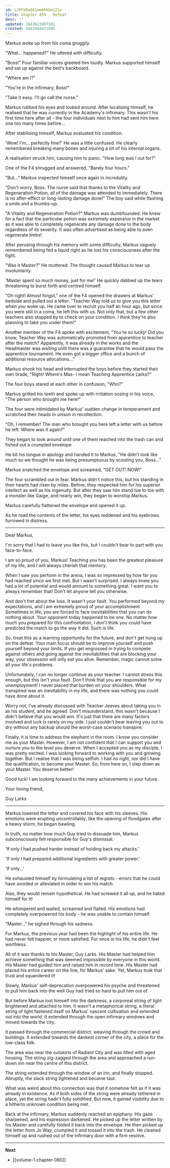 ```yaml
---
id: LJPFXDaEK1emAhKUm1Z1v
title: Chapter 059 - Defeat
desc: ''
updated: 1643623407181
created: 1643569431905
---
```


Markus woke up from his coma groggily.

"What... happened?" He uttered with difficulty.

"Boss!" Four familiar voices greeted him loudly. Markus supported himself and sat up against the bed's backboard.

"Where am I?"

"You're in the infirmary, Boss!"

"Take it easy. I'll go call the nurse."

Markus rubbed his eyes and looked around. After localising himself, he realised that he was currently in the Academy's infirmary. This wasn't his first time here after all - the four individuals next to him had sent him here one too many times before...

After stabilising himself, Markus evaluated his condition.

'Wow! I'm... perfectly fine?' He was a little confused. He clearly remembered breaking many bones and injuring a lot of his internal organs.

A realisation struck him, causing him to panic. "How long was I out for?"

One of the F4 shrugged and answered, "Barely four hours."

"But..." Markus inspected himself once again in incredulity.

"Don't worry, Boss. The nurse said that thanks to the Vitality and Regeneration Potion, all of the damage was attended to immediately. There is no after-effect or long-lasting damage done!" The boy said while flashing a smile and a thumbs-up.

"A Vitality and Regeneration Potion?" Markus was dumbfounded. He knew for a fact that the particular potion was extremely expensive in the market as it was able to completely regenerate any damage done to the body regardless of its severity. It was often advertised as being able to even regenerate limbs!

After perusing through his memory with some difficulty, Markus vaguely remembered being fed a liquid right as he lost his consciousness after the fight.

"Was it Master?" He muttered. The thought caused Markus to tear up involuntarily.

'Master spent so much money, just for me!' He quickly dabbed up the tears threatening to burst forth and centred himself.

"Oh right! Almost forgot," one of the F4 opened the drawers at Markus' bedside and pulled out a letter. "Teacher Way told us to give you this letter when you woke up. He came over to recruit you half an hour ago, but since you were still in a coma, he left this with us. Not only that, but a few other teachers also stopped by to check on your condition. I think they're also planning to take you under them!"

Another member of the F4 spoke with excitement, "You're so lucky! Did you know, Teacher Way was automatically promoted from apprentice to teacher after the match? Apparently, it was already in the works and the Headmaster was waiting until there was a guarantee that he would pass the apprentice tournament. He even got a bigger office and a bunch of additional resource allocations..."

Markus shook his head and interrupted the boys before they started their own tirade, "Right! Where's Mas- I mean Teaching Apprentice Larks?"

The four boys stared at each other in confusion, "Who?"

Markus gritted his teeth and spoke up with irritation oozing in his voice, "The person who brought me here!"

The four were intimidated by Markus' sudden change in temperament and scratched their heads in unison in recollection.

"Oh, I remember! The man who brought you here left a letter with us before he left. Where was it again?"

They began to look around until one of them reached into the trash can and fished out a crumpled envelope.

He bit his tongue in apology and handed it to Markus, "He didn't look like much so we thought he was being presumptuous by scouting you, Boss..."

Markus snatched the envelope and screamed, "GET OUT! NOW!"

The four scrambled out in fear. Markus didn't notice this, but his standing in their hearts had risen by miles. Before, they respected him for his superior intellect as well as his ingenuity. But after they saw him stand toe to toe with a monster like Gaige, and nearly win, they began to worship Markus.

Markus carefully flattened the envelope and opened it up.

As he read the contents of the letter, his eyes reddened and his eyebrows furrowed in distress.

____

Dear Markus,

I'm sorry that I had to leave you like this, but I couldn't bear to part with you face-to-face.

I am so proud of you, Markus! Teaching you has been the greatest pleasure of my life, and I will always cherish that memory.

When I saw you perform in the arena, I was so impressed by how far you had reached since we first met. But I wasn't surprised. I always knew you had a lot of potential and would amount to something great. I want you to always remember that! Don't let anyone tell you otherwise.

And don't fret about the loss. It wasn't your fault. You performed beyond my expectations, and I am extremely proud of your accomplishment. Sometimes in life, you are forced to face inevitabilities that you can do nothing about. Your opponent today happened to be one. No matter how much you prepared for this confrontation, I don't think you could have predicted the match to go the way it did. Such is life.

So, treat this as a learning opportunity for the future, and don't get hung up on the defeat. Your main focus should be to improve yourself and push yourself beyond your limits. If you get engrossed in trying to compete against others and going against the inevitabilities that are blocking your way, your obsession will only eat you alive. Remember, magic cannot solve all your life's problems.

Unfortunately, I can no longer continue as your teacher. I cannot stress this enough, but this isn't your fault. Don't think that you are responsible for my unemployment! I never placed that burden on your shoulders. What transpired was an inevitability in my life, and there was nothing you could have done about it.

Worry not, I've already discussed with Teacher Jeeves about taking you in as his student, and he agreed. Don't misunderstand, this wasn't because I didn't believe that you would win. It's just that there are many factors involved and luck is rarely on my side. I just couldn't bear leaving you out to dry without any backup should the worst-case scenario transpire.

Finally, it is time to address the elephant in the room. I know you consider me as your Master. However, I am not confident that I can support you and nurture you to the level you deserve. When I accepted you as my disciple, I was pretty excited. I was looking forward to working with you and growing together. But I realise that I was being selfish. I had no right, nor did I have the qualification, to become your Master. So, from here on, I step down as your Master. You deserve better!

Good luck! I am looking forward to the many achievements in your future.

Your loving friend,

Guy Larks

____

Markus lowered the letter and covered his face with his sleeves. His emotions were erupting uncontrollably; like the opening of floodgates after a heavy storm, he began bawling.

In truth, no matter how much Guy tried to dissuade him, Markus subconsciously felt responsible for Guy's dismissal.

'If only I had pushed harder instead of holding back my attacks.'

'If only I had prepared additional ingredients with greater power.'

'If only...'

He exhausted himself by formulating a list of regrets - errors that he could have avoided or alleviated in order to win his match.

Alas, they would remain hypothetical. He had screwed it all up, and he hated himself for it!

He whimpered and wailed, screamed and flailed. His emotions had completely overpowered his body - he was unable to contain himself.

"Master..." he sighed through his sadness.

For Markus, the previous year had been the highlight of his entire life. He had never felt happier, or more satisfied. For once in his life, he didn't feel worthless.

All of it was thanks to his Master, Guy Larks. His Master had helped him achieve something that was deemed impossible by everyone in this world. His Master had guided him and raised him in record time. His Master had placed his entire career on the line, for Markus' sake. Yet, Markus took that trust and squandered it!

Slowly, Markus' self-deprecation overpowered his psyche and threatened to pull him back into the well Guy had tried so hard to pull him out of.

But before Markus lost himself into the darkness, a corporeal string of light brightened and attached to him. It wasn't a metaphorical string, a literal string of light fastened itself on Markus' nascent cultivation and extended out into the world. It extended through the open infirmary windows and moved towards the city.

It passed through the commercial district, weaving through the crowd and buildings. It extended towards the dankest corner of the city, a place for the low-class folk.

The area was near the outskirts of Radiant City and was filled with aged housing. The string zig-zagged through the area and approached a run-down inn near the centre of this district.

The string extended through the window of an inn, and finally stopped. Abruptly, the slack string tightened and became taut. 

What was weird about this connection was that it somehow felt as if it was already in existence. As if both sides of the string were already tethered in place, yet the string hadn't fully solidified. But now, it gained visibility due to a hitherto unknown condition being met.

Back at the infirmary, Markus suddenly reached an epiphany. His gaze sharpened, and his expression darkened. He picked up the letter written by his Master and carefully folded it back into the envelope. He then picked up the letter from Jo Way, crumpled it and tossed it into the trash. He cleaned himself up and rushed out of the infirmary door with a firm resolve.

____

**Next**
* [[volume-1.chapter-060]]